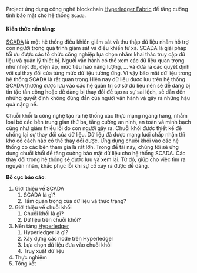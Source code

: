 Project ứng dụng công nghệ blockchain [Hyperledger Fabric](https://hyperledger-fabric.readthedocs.io/en/release-2.5/index.html) để tăng cường tính bảo mật cho hệ thống `Scada`. 

#### Kiến thức nền tảng:
[SCADA](https://docs.google.com/document/d/10R_ofWSwNjWEZ7i4tid5dPGmwIhwETDxzFmLMU1RotE/edit?usp=sharing) là một hệ thống điều khiển giám sát và thu thập dữ liệu nhằm hỗ trợ con người trong quá trình giám sát và điều khiển từ xa. SCADA là giải pháp tối ưu được các tổ chức công nghiệp lựa chọn nhằm khai thác truy cập dữ liệu và quản lý thiết bị. Người vận hành có thể xem các dữ liệu quan trọng như nhiệt độ, điện áp, mức tiêu hao năng lượng, … và đưa ra các quyết định với sự thay đổi của từng mức dữ liệu tương ứng. Vì vậy bảo mật dữ liệu trong hệ thống SCADA là rất quan trọng.Hiện nay dữ liệu được lưu trên hệ thống SCADA thường được lưu vào các hệ quản trị cơ sở dữ liệu nên sẽ dễ dàng bị tin tặc tấn công hoặc dễ dàng bị thay đổi để tạo ra sự sai lệch, sẽ dẫn đến những quyết định không đúng đắn của người vận hành và gây ra những hậu quả nặng nề.

Chuỗi khối là công nghệ tạo ra hệ thống xác thực mạng ngang hàng, nhằm loại bỏ các bên trung gian thứ ba, tăng cường an ninh, an toàn và minh bạch cũng như giảm thiểu lỗi do con người gây ra. Chuỗi khối được thiết kế để chống lại sự thay đổi của dữ liệu. Dữ liệu đã được mạng lưới chấp nhận thì khó có cách nào có thể thay đổi được. Ứng dụng chuỗi khối vào các hệ thống có các bên tham gia là rất lớn. Trong đề tài này, chúng tôi sẽ ứng dụng chuỗi khối để tăng cường bảo mật dữ liệu cho hệ thống SCADA. Các thay đổi trong hệ thống sẽ được lưu và xem lại. Từ đó, giúp cho việc tìm ra nguyên nhân, khắc phục lỗi khi sự cố xảy ra được dễ dàng.

__Bố cục báo cáo__:
<ol>
  <li>Giới thiệu về SCADA
  <ol>
  <li>SCADA là gì?</li>
  <li>Tầm quan trọng của dữ liệu và thực trạng?</li>
  </ol>
  </li>
  
  <li>Giới thiệu về chuỗi khối
  <ol>
  <li>Chuỗi khối là gì?</li>
  <li>Dữ liệu trên chuỗi khối?</li>
  </ol>
  </li>
  
  <li>Nền tảng <a href="https://docs.google.com/document/d/1OgtoTqUcE656rH7cmA90lOfzGgrw3QyokLfaWRzNBBM/edit?usp=sharing">Hyperledger</a>
    <ol>
      <li>Hyperledger là gì?</li>
      <li>Xây dựng các node trên Hyperledger</li>
      <li>Lựa chọn dữ liệu đưa vào chuỗi khối</li>
      <li>Truy xuất dữ liệu</li>
    </ol>
  </li>
  <li>Thực nghiệm</li>
  <li>Tổng kết</li>
</ol>